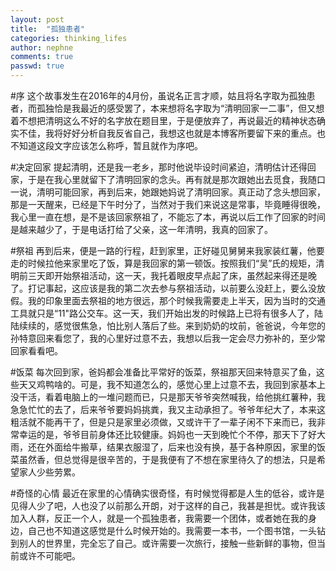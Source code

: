 ```yaml
---
layout: post
title:  "孤独患者"
categories: thinking_lifes
author: nephne
comments: true
passwd: true
---
```


#序
这个故事发生在2016年的4月份，虽说名正言才顺，姑且将名字取为孤独患者，而孤独恰是我最近的感受罢了，本来想将名字取为“清明回家一二事”，但又想着不想把清明这么不好的名字放在题目里，于是便放弃了，再说最近的精神状态确实不佳，我将好好分析自我反省自己，我想这也就是本博客所要留下来的重点。也不知道这段文字应该怎么称呼，暂且就作为序吧。

<!--more-->
#决定回家
提起清明，还是我一老乡，那时他说毕设时间紧迫，清明估计还得回家，于是在我心里就留下了清明回家的念头。再有就是那次跟她出去觅食，我随口一说，清明可能回家，再到后来，她跟她妈说了清明回家。真正动了念头想回家，那是一天醒来，已经是下午时分了，当然对于我们来说这是常事，毕竟睡得很晚，我心里一直在想，是不是该回家祭祖了，不能忘了本，再说以后工作了回家的时间是越来越少了，于是电话打给了父亲，这一年清明，我真的回家了。

#祭祖
再到后来，便是一路的行程，赶到家里，正好碰见舅舅来我家装红薯，他要走的时候拉他来家里吃了饭，算是我回家的第一顿饭。按照我们“吴”氏的规矩，清明前三天即开始祭祖活动，这一天，我托着眼皮早点起了床，虽然起来得还是晚了。打记事起，这应该是我的第二次去参与祭祖活动，以前要么没赶上，要么没放假。我的印象里面去祭祖的地方很远，那个时候我需要走上半天，因为当时的交通工具就只是“11"路公交车。这一天，我们开始出发的时候路上已将有很多人了，陆陆续续的，感觉很焦急，怕比别人落后了些。来到奶奶的坟前，爸爸说，今年您的孙特意回来看您了，我的心里好过意不去，我想以后我一定会尽力弥补的，至少常回家看看吧。

#饭菜
每次回到家，爸妈都会准备比平常好的饭菜，祭祖那天回来特意买了鱼，这些天又鸡鸭啥的。可是，我不知道怎么的，感觉心里上过意不去，我回到家基本上没干活，看着电脑上的一堆问题而已，只是那天爷爷突然喊我，给他挑红薯种，我急急忙忙的去了，后来爷爷要妈妈挑粪，我又主动承担了。爷爷年纪大了，本来这粗活就不能再干了，但是只是家里必须做，又或许干了一辈子闲不下来而已，我非常幸运的是，爷爷目前身体还比较健康。妈妈也一天到晚忙个不停，那天下了好大雨，还在外面给牛搬草，结果衣服湿了，后来也没有换，基于各种原因，家里的饭菜虽然香，但总觉得是很辛苦的，于是我便有了不想在家里待久了的想法，只是希望家人少些劳累。

#奇怪的心情
最近在家里的心情确实很奇怪，有时候觉得都是人生的低谷，或许是见得人少了吧，人也没了以前那么开朗，对于这样的自己，我甚是担忧。或许我该加入人群，反正一个人，就是一个孤独患者，我需要一个团体，或者她在我的身边，自己也不知道这感觉是什么时候开始的。我需要一本书，一个图书馆，一头钻到别人的世界里，完全忘了自己。或许需要一次旅行，接触一些新鲜的事物，但当前或许不可能吧。